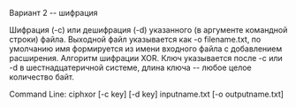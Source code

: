 Вариант 2 -- шифрация

Шифрация (-c) или дешифрация (-d) указанного (в аргументе командной строки) файла. Выходной файл указывается как -o filename.txt, по умолчанию имя формируется из имени входного файла с добавлением расширения.
Алгоритм шифрации XOR. Ключ указывается после -c или -d в шестнадцатеричной системе, длина ключа -- любое целое количество байт.

Command Line: ciphxor [-c key] [-d key] inputname.txt [-o outputname.txt]
